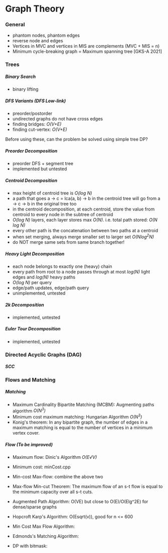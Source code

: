 # Graph Theory

### General
- phantom nodes, phantom edges
- reverse node and edges
- Vertices in MVC and vertices in MIS are complements (MVC + MIS = n)
- Minimum cycle-breaking graph = Maximum spanning tree [GKS-A 2021]

### Trees

##### Binary Search
- binary lifting

##### DFS Variants (DFS Low-link)
- preorder/postorder
- undirected graphs do not have cross edges
- finding bridges: _O(V+E)_
- finding cut-vertex: _O(V+E)_

Before using these, can the problem be solved using simple tree DP?

##### Preorder Decomposition
- preorder DFS + segment tree
- implemented but untested

##### Centroid Decomposition
- max height of centroid tree is _O(log N)_
- a path that goes a -> c = lca(a, b) -> b in the centroid tree will go from a -> c -> b in the original tree too
- in the centroid decomposition, at each centroid, store the value from centroid to every node in the subtree of centroid
- _O(log N)_ layers, each layer stores max _O(N)_. i.e. total path stored: _O(N log N)_
- every other path is the concatenation between two paths at a centroid 
- when set merging, always merge smaller set to larger set _O(Nlog<sup>2</sup>N)_
- do NOT merge same sets from same branch together!

##### Heavy Light Decomposition
- each node belongs to exactly one (heavy) chain
- every path from root to a node passes through at most _log(N)_ light edges and _log(N)_ heavy paths
- _O(log N)_ per query
- edge/path updates, edge/path query
- unimplemented, untested

##### 2k Decomposition
- implemented, untested

##### Euler Tour Decomposition
- implemented, untested

### Directed Acyclic Graphs (DAG)

##### SCC

### Flows and Matching

##### Matching
- Maximum Cardinality Bipartite Matching (MCBM): Augmenting paths algorithm _O(N<sup>3</sup>)_
- Minimum cost maximum matching: Hungarian Algorithm _O(N<sup>3</sup>)_
- Konig's theorem: In any bipartite graph, the number of edges in a maximum matching is equal to the number of vertices in a minimum vertex cover.

##### Flow (To be improved)
- Maximum flow: Dinic's Algorithm _O(E√V)_
- Minimum cost: minCost.cpp
- Min-cost Max-flow: combine the above two
- Max-flow Min-cut Theorem: The maximum flow of an s-t flow is equal to the minimum capacity over all s-t cuts.

- Augmented Path Algorithm: O(VE) but close to O(E)/O(Elg^2E) for dense/sparse graphs
- Hopcroft Karp's Algorithm: O(Esqrt(v)), good for n <= 600
- Min Cost Max Flow Algorithm: 
- Edmonds's Matching Algorithm:
- DP with bitmask:


